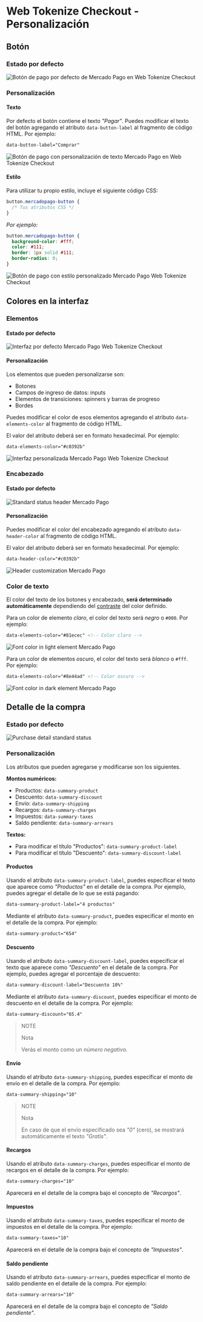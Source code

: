 

# Web Tokenize Checkout - Personalización

## Botón

### Estado por defecto

![Botón de pago por defecto de Mercado Pago en Web Tokenize Checkout](/images/paybutton.png)

### Personalización

#### Texto

Por defecto el botón contiene el texto *"Pagar"*. Puedes modificar el texto del botón agregando el atributo `data-button-label` al fragmento de código HTML. Por ejemplo:

```html
data-button-label="Comprar"
```

![Botón de pago con personalización de texto Mercado Pago en Web Tokenize Checkout](/images/paybutton-modified-label.png)

#### Estilo

Para utilizar tu propio estilo, incluye el siguiente código CSS:

```css
button.mercadopago-button {
  /* Tus atributos CSS */
}
```

*Por ejemplo:*

```css
button.mercadopago-button {
  background-color: #fff;
  color: #111;
  border: 1px solid #111;
  border-radius: 0;
}
```

![Botón de pago con estilo personalizado Mercado Pago Web Tokenize Checkout](/images/paybutton-modified-css.png)


## Colores en la interfaz

### Elementos

#### Estado por defecto

![Interfaz por defecto Mercado Pago Web Tokenize Checkout](/images/cow-ui-elements.png)

#### Personalización

Los elementos que pueden personalizarse son:

- Botones
- Campos de ingreso de datos: inputs
- Elementos de transiciones: spinners y barras de progreso
- Bordes

Puedes modificar el color de esos elementos agregando el atributo `data-elements-color` al fragmento de código HTML.

El valor del atributo deberá ser en formato hexadecimal. Por ejemplo:

```html
data-elements-color="#c0392b"
```

![Interfaz personalizada Mercado Pago Web Tokenize Checkout](/images/cow-ui-elements--custom.png)


### Encabezado

#### Estado por defecto

![Standard status header Mercado Pago](/images/cow-ui-header.png)

#### Personalización

Puedes modificar el color del encabezado agregando el atributo `data-header-color` al fragmento de código HTML.

El valor del atributo deberá ser en formato hexadecimal. Por ejemplo:

```html
data-header-color="#c0392b"
```

![Header customization Mercado Pago](/images/cow-ui-header--custom.png)


### Color de texto

El color del texto de los botones y encabezado, **será determinado automáticamente** dependiendo del [contraste](https://24ways.org/2010/calculating-color-contrast) del color definido.

Para un color de elemento *claro*, el color del texto será *negro* o `#000`. Por ejemplo:

```html
data-elements-color="#81ecec" <!-- Color claro -->
```

![Font color in light element Mercado Pago](/images/cow-ui-fontcolor__light.png)

Para un color de elementos *oscuro*, el color del texto será *blanco* o `#fff`. Por ejemplo:

```html
data-elements-color="#8e44ad" <!-- Color oscuro -->
```

![Font color in dark element Mercado Pago](/images/cow-ui-fontcolor__dark.png)

## Detalle de la compra

### Estado por defecto

![Purchase detail standard status](/images/cow-summary.png)


### Personalización

Los atributos que pueden agregarse y modificarse son los siguientes.

**Montos numéricos:**

- Productos: `data-summary-product`
- Descuento: `data-summary-discount`
- Envío: `data-summary-shipping`
- Recargos: `data-summary-charges`
- Impuestos: `data-summary-taxes`
- Saldo pendiente: `data-summary-arrears`

**Textos:**

- Para modificar el título "Productos": `data-summary-product-label`
- Para modificar el título "Descuento": `data-summary-discount-label`


#### Productos

Usando el atributo `data-summary-product-label`, puedes especificar el texto que aparece como *"Productos"* en el detalle de la compra. Por ejemplo, puedes agregar el detalle de lo que se está pagando:

```html
data-summary-product-label="4 productos"
```

Mediante el atributo `data-summary-product`, puedes especificar el monto en el detalle de la compra. Por ejemplo:

```html
data-summary-product="654"
```


#### Descuento

Usando el atributo `data-summary-discount-label`, puedes especificar el texto que aparece como *"Descuento"* en el detalle de la compra. Por ejemplo, puedes agregar el porcentaje de descuento:

```html
data-summary-discount-label="Descuento 10%"
```

Mediante el atributo `data-summary-discount`, puedes especificar el monto de descuento en el detalle de la compra. Por ejemplo:

```html
data-summary-discount="65.4"
```

> NOTE
>
> Nota
>
> Verás el monto como un *número negativo*.


#### Envío

Usando el atributo `data-summary-shipping`, puedes especificar el monto de envío en el detalle de la compra. Por ejemplo:

```html
data-summary-shipping="10"
```

> NOTE
>
> Nota
>
> En caso de que el envío especificado sea *"0"* (cero), se mostrará automáticamente el texto *"Gratis"*.


#### Recargos

Usando el atributo `data-summary-charges`, puedes especificar el monto de recargos en el detalle de la compra. Por ejemplo:

```html
data-summary-charges="10"
```

Aparecerá en el detalle de la compra bajo el concepto de *"Recargos"*.


#### Impuestos

Usando el atributo `data-summary-taxes`, puedes especificar el monto de impuestos en el detalle de la compra. Por ejemplo:

```html
data-summary-taxes="10"
```

Aparecerá en el detalle de la compra bajo el concepto de *"Impuestos"*.

#### Saldo pendiente

Usando el atributo `data-summary-arrears`, puedes especificar el monto de saldo pendiente en el detalle de la compra. Por ejemplo:

```html
data-summary-arrears="10"
```

Aparecerá en el detalle de la compra bajo el concepto de *"Saldo pendiente"*.
